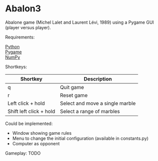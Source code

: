 # Abalon3
Abalone game (Michel Lalet and Laurent Lévi, 1989) using a Pygame GUI (player versus player).

Requirements:

[Python](https://www.python.org/)\
[Pygame](https://www.pygame.org/news)\
[NumPy](https://numpy.org/)

Shortkeys:

| Shortkey | Description |
| --- | --- |
| q | Quit game |
| r | Reset game |
| Left click + hold | Select and move a single marble |
| Shift left click + hold | Select a range of marbles |

Could be implemented:
- Window showing game rules
- Menu to change the initial configuration (available in constants.py)
- Computer as opponent

Gameplay: TODO

